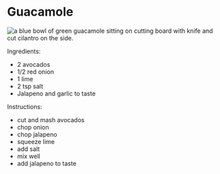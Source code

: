 # Guacamole

![a blue bowl of green guacamole sitting on cutting board with knife and cut cilantro on the side.](https://upload.wikimedia.org/wikipedia/commons/e/ed/Guacamole_avocados.jpg)

Ingredients:
- 2 avocados
- 1/2 red onion
- 1 lime
- 2 tsp salt
- Jalapeno and garlic to taste

Instructions:
- cut and mash avocados
- chop onion
- chop jalapeno
- squeeze lime
- add salt
- mix well
- add jalapeno to taste
